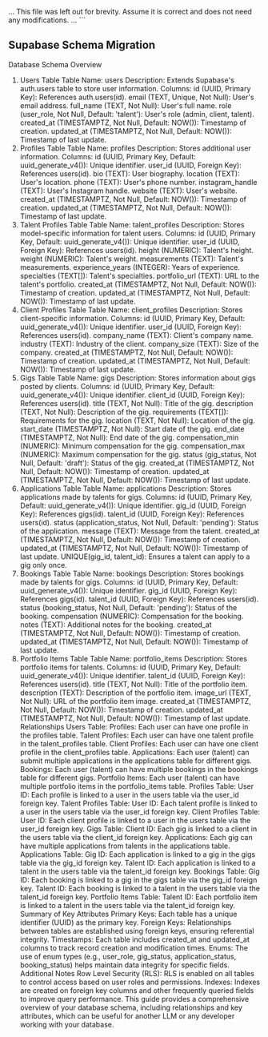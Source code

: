 ... This file was left out for brevity. Assume it is correct and does not need any modifications. ...
\`\`\`

## Supabase Schema Migration
Database Schema Overview
1. Users Table
Table Name: users
Description: Extends Supabase's auth.users table to store user information.
Columns:
id (UUID, Primary Key): References auth.users(id).
email (TEXT, Unique, Not Null): User's email address.
full_name (TEXT, Not Null): User's full name.
role (user_role, Not Null, Default: 'talent'): User's role (admin, client, talent).
created_at (TIMESTAMPTZ, Not Null, Default: NOW()): Timestamp of creation.
updated_at (TIMESTAMPTZ, Not Null, Default: NOW()): Timestamp of last update.
2. Profiles Table
Table Name: profiles
Description: Stores additional user information.
Columns:
id (UUID, Primary Key, Default: uuid_generate_v4()): Unique identifier.
user_id (UUID, Foreign Key): References users(id).
bio (TEXT): User biography.
location (TEXT): User's location.
phone (TEXT): User's phone number.
instagram_handle (TEXT): User's Instagram handle.
website (TEXT): User's website.
created_at (TIMESTAMPTZ, Not Null, Default: NOW()): Timestamp of creation.
updated_at (TIMESTAMPTZ, Not Null, Default: NOW()): Timestamp of last update.
3. Talent Profiles Table
Table Name: talent_profiles
Description: Stores model-specific information for talent users.
Columns:
id (UUID, Primary Key, Default: uuid_generate_v4()): Unique identifier.
user_id (UUID, Foreign Key): References users(id).
height (NUMERIC): Talent's height.
weight (NUMERIC): Talent's weight.
measurements (TEXT): Talent's measurements.
experience_years (INTEGER): Years of experience.
specialties (TEXT[]): Talent's specialties.
portfolio_url (TEXT): URL to the talent's portfolio.
created_at (TIMESTAMPTZ, Not Null, Default: NOW()): Timestamp of creation.
updated_at (TIMESTAMPTZ, Not Null, Default: NOW()): Timestamp of last update.
4. Client Profiles Table
Table Name: client_profiles
Description: Stores client-specific information.
Columns:
id (UUID, Primary Key, Default: uuid_generate_v4()): Unique identifier.
user_id (UUID, Foreign Key): References users(id).
company_name (TEXT): Client's company name.
industry (TEXT): Industry of the client.
company_size (TEXT): Size of the company.
created_at (TIMESTAMPTZ, Not Null, Default: NOW()): Timestamp of creation.
updated_at (TIMESTAMPTZ, Not Null, Default: NOW()): Timestamp of last update.
5. Gigs Table
Table Name: gigs
Description: Stores information about gigs posted by clients.
Columns:
id (UUID, Primary Key, Default: uuid_generate_v4()): Unique identifier.
client_id (UUID, Foreign Key): References users(id).
title (TEXT, Not Null): Title of the gig.
description (TEXT, Not Null): Description of the gig.
requirements (TEXT[]): Requirements for the gig.
location (TEXT, Not Null): Location of the gig.
start_date (TIMESTAMPTZ, Not Null): Start date of the gig.
end_date (TIMESTAMPTZ, Not Null): End date of the gig.
compensation_min (NUMERIC): Minimum compensation for the gig.
compensation_max (NUMERIC): Maximum compensation for the gig.
status (gig_status, Not Null, Default: 'draft'): Status of the gig.
created_at (TIMESTAMPTZ, Not Null, Default: NOW()): Timestamp of creation.
updated_at (TIMESTAMPTZ, Not Null, Default: NOW()): Timestamp of last update.
6. Applications Table
Table Name: applications
Description: Stores applications made by talents for gigs.
Columns:
id (UUID, Primary Key, Default: uuid_generate_v4()): Unique identifier.
gig_id (UUID, Foreign Key): References gigs(id).
talent_id (UUID, Foreign Key): References users(id).
status (application_status, Not Null, Default: 'pending'): Status of the application.
message (TEXT): Message from the talent.
created_at (TIMESTAMPTZ, Not Null, Default: NOW()): Timestamp of creation.
updated_at (TIMESTAMPTZ, Not Null, Default: NOW()): Timestamp of last update.
UNIQUE(gig_id, talent_id): Ensures a talent can apply to a gig only once.
7. Bookings Table
Table Name: bookings
Description: Stores bookings made by talents for gigs.
Columns:
id (UUID, Primary Key, Default: uuid_generate_v4()): Unique identifier.
gig_id (UUID, Foreign Key): References gigs(id).
talent_id (UUID, Foreign Key): References users(id).
status (booking_status, Not Null, Default: 'pending'): Status of the booking.
compensation (NUMERIC): Compensation for the booking.
notes (TEXT): Additional notes for the booking.
created_at (TIMESTAMPTZ, Not Null, Default: NOW()): Timestamp of creation.
updated_at (TIMESTAMPTZ, Not Null, Default: NOW()): Timestamp of last update.
8. Portfolio Items Table
Table Name: portfolio_items
Description: Stores portfolio items for talents.
Columns:
id (UUID, Primary Key, Default: uuid_generate_v4()): Unique identifier.
talent_id (UUID, Foreign Key): References users(id).
title (TEXT, Not Null): Title of the portfolio item.
description (TEXT): Description of the portfolio item.
image_url (TEXT, Not Null): URL of the portfolio item image.
created_at (TIMESTAMPTZ, Not Null, Default: NOW()): Timestamp of creation.
updated_at (TIMESTAMPTZ, Not Null, Default: NOW()): Timestamp of last update.
Relationships
Users Table:
Profiles: Each user can have one profile in the profiles table.
Talent Profiles: Each user can have one talent profile in the talent_profiles table.
Client Profiles: Each user can have one client profile in the client_profiles table.
Applications: Each user (talent) can submit multiple applications in the applications table for different gigs.
Bookings: Each user (talent) can have multiple bookings in the bookings table for different gigs.
Portfolio Items: Each user (talent) can have multiple portfolio items in the portfolio_items table.
Profiles Table:
User ID: Each profile is linked to a user in the users table via the user_id foreign key.
Talent Profiles Table:
User ID: Each talent profile is linked to a user in the users table via the user_id foreign key.
Client Profiles Table:
User ID: Each client profile is linked to a user in the users table via the user_id foreign key.
Gigs Table:
Client ID: Each gig is linked to a client in the users table via the client_id foreign key.
Applications: Each gig can have multiple applications from talents in the applications table.
Applications Table:
Gig ID: Each application is linked to a gig in the gigs table via the gig_id foreign key.
Talent ID: Each application is linked to a talent in the users table via the talent_id foreign key.
Bookings Table:
Gig ID: Each booking is linked to a gig in the gigs table via the gig_id foreign key.
Talent ID: Each booking is linked to a talent in the users table via the talent_id foreign key.
Portfolio Items Table:
Talent ID: Each portfolio item is linked to a talent in the users table via the talent_id foreign key.
Summary of Key Attributes
Primary Keys: Each table has a unique identifier (UUID) as the primary key.
Foreign Keys: Relationships between tables are established using foreign keys, ensuring referential integrity.
Timestamps: Each table includes created_at and updated_at columns to track record creation and modification times.
Enums: The use of enum types (e.g., user_role, gig_status, application_status, booking_status) helps maintain data integrity for specific fields.
Additional Notes
Row Level Security (RLS): RLS is enabled on all tables to control access based on user roles and permissions.
Indexes: Indexes are created on foreign key columns and other frequently queried fields to improve query performance.
This guide provides a comprehensive overview of your database schema, including relationships and key attributes, which can be useful for another LLM or any developer working with your database.

